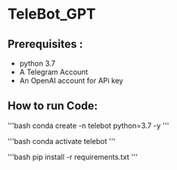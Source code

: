 # TeleBot_GPT


## Prerequisites :
- python 3.7
- A Telegram Account
- An OpenAI account for APi key

## How to run Code:

'''bash
conda create -n telebot python=3.7 -y
'''

'''bash
conda activate telebot 
'''

'''bash
pip install -r requirements.txt 
'''